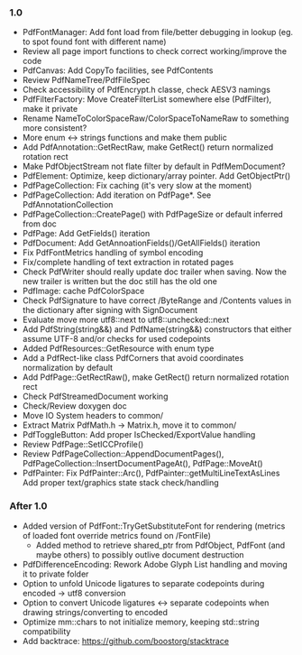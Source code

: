 ### 1.0
- PdfFontManager: Add font load from file/better debugging
  in lookup (eg. to spot found font with different name)
- Review all page import functions to check correct working/improve
  the code
- PdfCanvas: Add CopyTo facilities, see PdfContents
- Review PdfNameTree/PdfFileSpec
- Check accessibility of PdfEncrypt.h classe, check AESV3 namings
- PdfFilterFactory: Move CreateFilterList somewhere else (PdfFilter), make it private
- Rename NameToColorSpaceRaw/ColorSpaceToNameRaw to something more consistent?
- More enum <-> strings functions and make them public
- Add PdfAnnotation::GetRectRaw, make GetRect() return normalized rotation rect
- Make PdfObjectStream not flate filter by default in PdfMemDocument?
- PdfElement: Optimize, keep dictionary/array pointer. Add GetObjectPtr()
- PdfPageCollection: Fix caching (it's very slow at the moment)
- PdfPageCollection: Add iteration on PdfPage*. See PdfAnnotationCollection
- PdfPageCollection::CreatePage() with PdfPageSize or default inferred from doc
- PdfPage: Add GetFields() iteration
- PdfDocument: Add GetAnnoationFields()/GetAllFields() iteration
- Fix PdfFontMetrics handling of symbol encoding
- Fix/complete handling of text extraction in rotated pages
- Check PdfWriter should really update doc trailer when saving.
  Now the new trailer is written but the doc still has the old one
- PdfImage: cache PdfColorSpace
- Check PdfSignature to have correct /ByteRange and /Contents
values in the dictionary after signing with SignDocument
- Evaluate move more utf8::next to utf8::unchecked::next
- Add PdfString(string&&) and PdfName(string&&) constructors that
either assume UTF-8 and/or checks for used codepoints
- Added PdfResources::GetResource with enum type
- Add a PdfRect-like class PdfCorners that avoid coordinates normalization
  by default
- Add PdfPage::GetRectRaw(), make GetRect() return normalized rotation rect
- Check PdfStreamedDocument working
- Check/Review doxygen doc
- Move IO System headers to common/
- Extract Matrix PdfMath.h -> Matrix.h, move it to common/
- PdfToggleButton: Add proper IsChecked/ExportValue handling
- Review PdfPage::SetICCProfile()
- Review PdfPageCollection::AppendDocumentPages(),
  PdfPageCollection::InsertDocumentPageAt(), PdfPage::MoveAt()
- PdfPainter: Fix PdfPainter::Arc(), PdfPainter::getMultiLineTextAsLines
  Add proper text/graphics state stack check/handling

### After 1.0
- Added version of PdfFont::TryGetSubstituteFont for rendering
  (metrics of loaded font override metrics found on /FontFile)
  - Added method to retrieve shared_ptr from PdfObject, PdfFont (and
  maybe others) to possibly outlive document destruction
- PdfDifferenceEncoding: Rework Adobe Glyph List handling and moving it to private folder
- Option to unfold Unicode ligatures to separate codepoints during encoded -> utf8 conversion
- Option to convert Unicode ligatures <-> separate codepoints when drawing strings/converting to encoded
- Optimize mm::chars to not initialize memory, keeping std::string compatibility
- Add backtrace: https://github.com/boostorg/stacktrace
